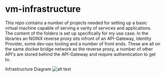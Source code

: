 # vm-infrastructure

This repo contains a number of projects needed for setting up a basic virtual machine capable of serving a varity of services and applications. The content of the folders is set up specifically for my use case. In the libraries an NGINX reverse proxy sits infront of an API-Gateway, Identity Provider, some dev-ops tooling and a number of front ends. These are all on the same docker bridge network as the reverse proxy, a number of other API's are stored behind the API-Gateway and require authentication to get to.

Infrastructure Diagram
![alt text](./docs/Isolated.png "Infrastructure Diagram")